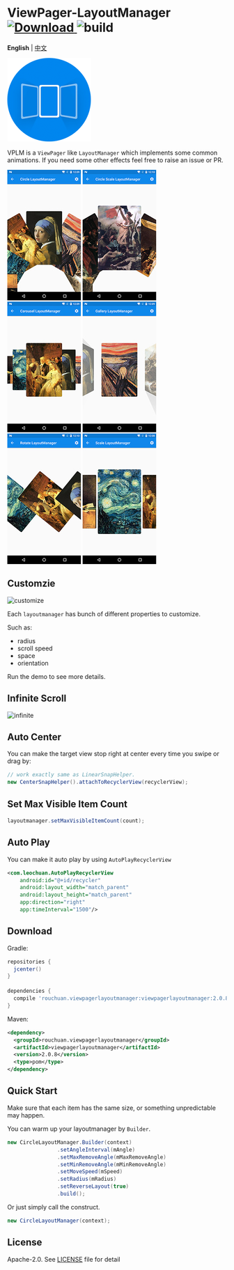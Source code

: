 # ViewPager-LayoutManager [![Download](https://api.bintray.com/packages/leochuan/maven/viewpager-layout-manager/images/download.svg) ](https://bintray.com/leochuan/maven/viewpager-layout-manager/_latestVersion) ![build](https://travis-ci.org/leochuan/ViewPagerLayoutManager.svg?branch=master)

**English** | [中文](README_ZH.md)

![logo](static/logo.png)

VPLM is a `ViewPager` like `LayoutManager` which implements some common animations. If you need some other effects feel free to raise an issue or PR.

![circle](static/circle.jpg) ![circle_scale](static/circle_scale.jpg) ![carousel](static/carousel.jpg) ![gallery](static/gallery.jpg) ![rotate](static/rotate.jpg) ![scale](static/scale.jpg)

## Customzie

![customize](static/customize.gif)

Each `layoutmanager` has bunch of different properties to customize.

Such as:
* radius
* scroll speed
* space
* orientation

Run the demo to see more details.

## Infinite Scroll

![infinite](static/infinite.gif)

## Auto Center

You can make the target view stop right at center every time you swipe or drag by:
```java
// work exactly same as LinearSnapHelper.
new CenterSnapHelper().attachToRecyclerView(recyclerView);
```

## Set Max Visible Item Count
```java
layoutmanager.setMaxVisibleItemCount(count);
```

## Auto Play

You can make it auto play by using `AutoPlayRecyclerView`

```xml
<com.leochuan.AutoPlayRecyclerView
    android:id="@+id/recycler"
    android:layout_width="match_parent"
    android:layout_height="match_parent"
    app:direction="right"
    app:timeInterval="1500"/>
```

## Download

Gradle:

```groovy
repositories {
  jcenter()
}

dependencies {
  compile 'rouchuan.viewpagerlayoutmanager:viewpagerlayoutmanager:2.0.8'
}
```

Maven:

```xml
<dependency>
  <groupId>rouchuan.viewpagerlayoutmanager</groupId>
  <artifactId>viewpagerlayoutmanager</artifactId>
  <version>2.0.8</version>
  <type>pom</type>
</dependency>
```

## Quick Start
Make sure that each item has the same size, or something unpredictable may happen.

You can warm up your layoutmanager by `Builder`.

```java
new CircleLayoutManager.Builder(context)
                .setAngleInterval(mAngle)
                .setMaxRemoveAngle(mMaxRemoveAngle)
                .setMinRemoveAngle(mMinRemoveAngle)
                .setMoveSpeed(mSpeed)
                .setRadius(mRadius)
                .setReverseLayout(true)
                .build();
```

Or just simply call the construct.

```java
new CircleLayoutManager(context);
```

## License

Apache-2.0. See [LICENSE](LICENSE) file for detail